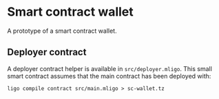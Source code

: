 # Smart contract wallet

A prototype of a smart contract wallet.

## Deployer contract

A deployer contract helper is available in `src/deployer.mligo`. This small smart contract assumes
that the main contract has been deployed with:

```
ligo compile contract src/main.mligo > sc-wallet.tz
```
